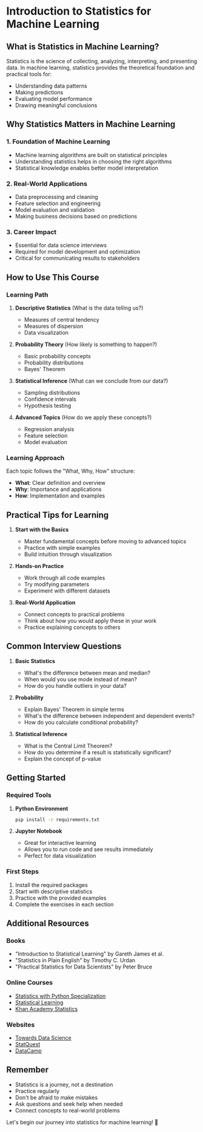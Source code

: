 # Introduction to Statistics for Machine Learning

## What is Statistics in Machine Learning?

Statistics is the science of collecting, analyzing, interpreting, and presenting data. In machine learning, statistics provides the theoretical foundation and practical tools for:
- Understanding data patterns
- Making predictions
- Evaluating model performance
- Drawing meaningful conclusions

## Why Statistics Matters in Machine Learning

### 1. Foundation of Machine Learning
- Machine learning algorithms are built on statistical principles
- Understanding statistics helps in choosing the right algorithms
- Statistical knowledge enables better model interpretation

### 2. Real-World Applications
- Data preprocessing and cleaning
- Feature selection and engineering
- Model evaluation and validation
- Making business decisions based on predictions

### 3. Career Impact
- Essential for data science interviews
- Required for model development and optimization
- Critical for communicating results to stakeholders

## How to Use This Course

### Learning Path
1. **Descriptive Statistics** (What is the data telling us?)
   - Measures of central tendency
   - Measures of dispersion
   - Data visualization

2. **Probability Theory** (How likely is something to happen?)
   - Basic probability concepts
   - Probability distributions
   - Bayes' Theorem

3. **Statistical Inference** (What can we conclude from our data?)
   - Sampling distributions
   - Confidence intervals
   - Hypothesis testing

4. **Advanced Topics** (How do we apply these concepts?)
   - Regression analysis
   - Feature selection
   - Model evaluation

### Learning Approach
Each topic follows the "What, Why, How" structure:
- **What**: Clear definition and overview
- **Why**: Importance and applications
- **How**: Implementation and examples

## Practical Tips for Learning

1. **Start with the Basics**
   - Master fundamental concepts before moving to advanced topics
   - Practice with simple examples
   - Build intuition through visualization

2. **Hands-on Practice**
   - Work through all code examples
   - Try modifying parameters
   - Experiment with different datasets

3. **Real-World Application**
   - Connect concepts to practical problems
   - Think about how you would apply these in your work
   - Practice explaining concepts to others

## Common Interview Questions

1. **Basic Statistics**
   - What's the difference between mean and median?
   - When would you use mode instead of mean?
   - How do you handle outliers in your data?

2. **Probability**
   - Explain Bayes' Theorem in simple terms
   - What's the difference between independent and dependent events?
   - How do you calculate conditional probability?

3. **Statistical Inference**
   - What is the Central Limit Theorem?
   - How do you determine if a result is statistically significant?
   - Explain the concept of p-value

## Getting Started

### Required Tools
1. **Python Environment**
   ```bash
   pip install -r requirements.txt
   ```

2. **Jupyter Notebook**
   - Great for interactive learning
   - Allows you to run code and see results immediately
   - Perfect for data visualization

### First Steps
1. Install the required packages
2. Start with descriptive statistics
3. Practice with the provided examples
4. Complete the exercises in each section

## Additional Resources

### Books
- "Introduction to Statistical Learning" by Gareth James et al.
- "Statistics in Plain English" by Timothy C. Urdan
- "Practical Statistics for Data Scientists" by Peter Bruce

### Online Courses
- [Statistics with Python Specialization](https://www.coursera.org/specializations/statistics-with-python)
- [Statistical Learning](https://www.statlearning.com/)
- [Khan Academy Statistics](https://www.khanacademy.org/math/statistics-probability)

### Websites
- [Towards Data Science](https://towardsdatascience.com/)
- [StatQuest](https://statquest.org/)
- [DataCamp](https://www.datacamp.com/)

## Remember
- Statistics is a journey, not a destination
- Practice regularly
- Don't be afraid to make mistakes
- Ask questions and seek help when needed
- Connect concepts to real-world problems

Let's begin our journey into statistics for machine learning! 🚀 